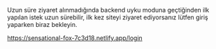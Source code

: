    Uzun süre ziyaret alınmadığında backend uyku moduna geçtiğinden ilk yapılan 
  istek uzun sürebilir, ilk kez siteyi ziyaret ediyorsanız lütfen giriş yaparken 
  biraz bekleyin.
  
  https://sensational-fox-7c3d18.netlify.app/login
